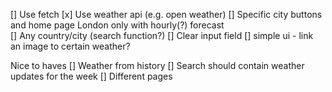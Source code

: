 [] Use fetch
[x] Use weather api (e.g. open weather)
[] Specific city buttons and home page London only with hourly(?) forecast  
[] Any country/city (search function?)
[] Clear input field
[] simple ui - link an image to certain weather?

Nice to haves
[] Weather from history
[] Search should contain weather updates for the week
[] Different pages
